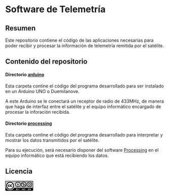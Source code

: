 # Software de Telemetría

## Resumen

Este repositorio contiene el código de las aplicaciones necesarias para poder recibir y procesar la información de telemetría
remitida por el satélite.

## Contenido del repositorio

#### Directorio [arduino](./arduino/)

Esta carpeta contine el código del programa desarrollado para ser instalado en un Arduino UNO o Duemilanove.

A este Arduino se le conectará un receptor de radio de 433MHz, de manera que haga de interfaz entre el satélite y el equipo
informático encargado de procesar la inforación recibida.

#### Directorio [processing](./processing/)

Esta carpeta contine el código del programa desarrollado para interpretar y mostrar los datos transmitidos por el satélite.

Para su ejecución, será necesario disponer del software [Processing](https://processing.org/) en el equipo informático que está
recibiendo los datos.

## Licencia

[![Creaive Commons 4.0 logo](img/cc40.png)](http://creativecommons.org/licenses/by-nc-sa/4.0/)
